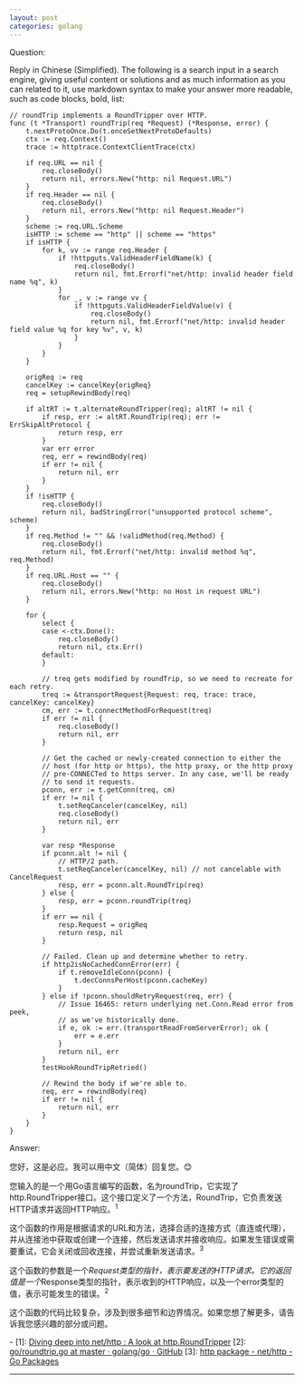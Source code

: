 ```yaml
---
layout: post
categories: golang
---
```

Question:

Reply in Chinese (Simplified).
The following is a search input in a search engine, giving useful content or solutions and as much information as you can related to it, use markdown syntax to make your answer more readable, such as code blocks, bold, list:

```
// roundTrip implements a RoundTripper over HTTP.
func (t *Transport) roundTrip(req *Request) (*Response, error) {
	t.nextProtoOnce.Do(t.onceSetNextProtoDefaults)
	ctx := req.Context()
	trace := httptrace.ContextClientTrace(ctx)

	if req.URL == nil {
		req.closeBody()
		return nil, errors.New("http: nil Request.URL")
	}
	if req.Header == nil {
		req.closeBody()
		return nil, errors.New("http: nil Request.Header")
	}
	scheme := req.URL.Scheme
	isHTTP := scheme == "http" || scheme == "https"
	if isHTTP {
		for k, vv := range req.Header {
			if !httpguts.ValidHeaderFieldName(k) {
				req.closeBody()
				return nil, fmt.Errorf("net/http: invalid header field name %q", k)
			}
			for _, v := range vv {
				if !httpguts.ValidHeaderFieldValue(v) {
					req.closeBody()
					return nil, fmt.Errorf("net/http: invalid header field value %q for key %v", v, k)
				}
			}
		}
	}

	origReq := req
	cancelKey := cancelKey{origReq}
	req = setupRewindBody(req)

	if altRT := t.alternateRoundTripper(req); altRT != nil {
		if resp, err := altRT.RoundTrip(req); err != ErrSkipAltProtocol {
			return resp, err
		}
		var err error
		req, err = rewindBody(req)
		if err != nil {
			return nil, err
		}
	}
	if !isHTTP {
		req.closeBody()
		return nil, badStringError("unsupported protocol scheme", scheme)
	}
	if req.Method != "" && !validMethod(req.Method) {
		req.closeBody()
		return nil, fmt.Errorf("net/http: invalid method %q", req.Method)
	}
	if req.URL.Host == "" {
		req.closeBody()
		return nil, errors.New("http: no Host in request URL")
	}

	for {
		select {
		case <-ctx.Done():
			req.closeBody()
			return nil, ctx.Err()
		default:
		}

		// treq gets modified by roundTrip, so we need to recreate for each retry.
		treq := &transportRequest{Request: req, trace: trace, cancelKey: cancelKey}
		cm, err := t.connectMethodForRequest(treq)
		if err != nil {
			req.closeBody()
			return nil, err
		}

		// Get the cached or newly-created connection to either the
		// host (for http or https), the http proxy, or the http proxy
		// pre-CONNECTed to https server. In any case, we'll be ready
		// to send it requests.
		pconn, err := t.getConn(treq, cm)
		if err != nil {
			t.setReqCanceler(cancelKey, nil)
			req.closeBody()
			return nil, err
		}

		var resp *Response
		if pconn.alt != nil {
			// HTTP/2 path.
			t.setReqCanceler(cancelKey, nil) // not cancelable with CancelRequest
			resp, err = pconn.alt.RoundTrip(req)
		} else {
			resp, err = pconn.roundTrip(treq)
		}
		if err == nil {
			resp.Request = origReq
			return resp, nil
		}

		// Failed. Clean up and determine whether to retry.
		if http2isNoCachedConnError(err) {
			if t.removeIdleConn(pconn) {
				t.decConnsPerHost(pconn.cacheKey)
			}
		} else if !pconn.shouldRetryRequest(req, err) {
			// Issue 16465: return underlying net.Conn.Read error from peek,
			// as we've historically done.
			if e, ok := err.(transportReadFromServerError); ok {
				err = e.err
			}
			return nil, err
		}
		testHookRoundTripRetried()

		// Rewind the body if we're able to.
		req, err = rewindBody(req)
		if err != nil {
			return nil, err
		}
	}
}
```

Answer:

您好，这是必应。我可以用中文（简体）回复您。😊

您输入的是一个用Go语言编写的函数，名为roundTrip，它实现了http.RoundTripper接口。这个接口定义了一个方法，RoundTrip，它负责发送HTTP请求并返回HTTP响应。<sup>1</sup>

这个函数的作用是根据请求的URL和方法，选择合适的连接方式（直连或代理），并从连接池中获取或创建一个连接，然后发送请求并接收响应。如果发生错误或需要重试，它会关闭或回收连接，并尝试重新发送请求。<sup>3</sup>

这个函数的参数是一个*Request类型的指针，表示要发送的HTTP请求。它的返回值是一个*Response类型的指针，表示收到的HTTP响应，以及一个error类型的值，表示可能发生的错误。<sup>2</sup>

这个函数的代码比较复杂，涉及到很多细节和边界情况。如果您想了解更多，请告诉我您感兴趣的部分或问题。

\-
\[1]: [Diving deep into net/http : A look at http.RoundTripper](https://lanre.wtf/blog/2017/07/24/roundtripper-go)
\[2]: [go/roundtrip.go at master · golang/go · GitHub](https://github.com/golang/go/blob/master/src/net/http/roundtrip.go)
\[3]: [http package - net/http - Go Packages](https://pkg.go.dev/net/http)

<hr/>

